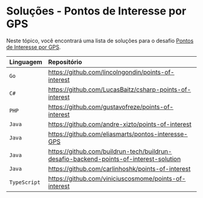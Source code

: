 # Soluções - Pontos de Interesse por GPS

Neste tópico, você encontrará uma lista de soluções para o desafio [Pontos de Interesse por GPS](PROBLEM.md).

| Linguagem    | Repositório                                                                           |
|:-------------|:--------------------------------------------------------------------------------------|
| `Go`         | https://github.com/lincolngondin/points-of-interest                                   |
| `C#`         | https://github.com/LucasBaitz/csharp-points-of-interest                               |
| `PHP`        | https://github.com/gustavofreze/points-of-interest                                    |
| `Java`       | https://github.com/andre-xizto/points-of-interest                                     |
| `Java`       | https://github.com/eliasmarts/pontos-interesse-GPS                                    |
| `Java`       | https://github.com/buildrun-tech/buildrun-desafio-backend-points-of-interest-solution |
| `Java`       | https://github.com/carlinhoshk/points-of-interest                                     |
| `TypeScript` | https://github.com/viniciuscosmome/points-of-interest                                 |
